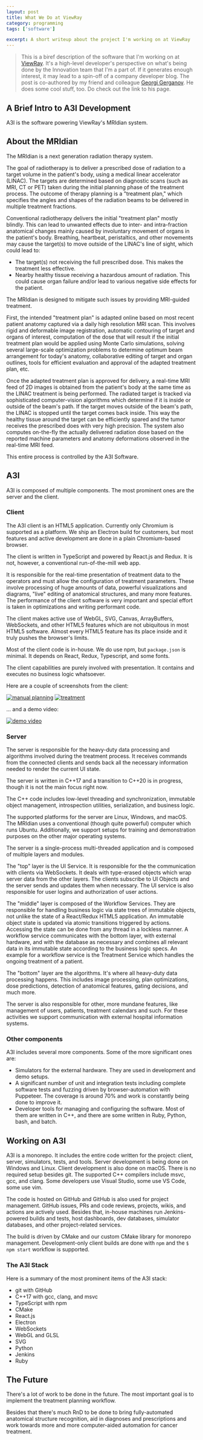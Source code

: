 ```yaml
---
layout: post
title: What We Do at ViewRay
category: programming
tags: ['software']

excerpt: A short writeup about the project I'm working on at ViewRay
---
```


> This is a biref description of the software that I'm working on at [ViewRay](https://viewray.com/). It's a high-level developer's perspective on what's being done by the Innovation team that I'm a part of. If it generates enough interest, it may lead to a spin-off of a company developer blog.
> The post is co-authored by my friend and colleague [Georgi Gerganov](https://ggerganov.com/). He does some cool stuff, too. Do check out the link to his page.

## A Brief Intro to A3I Development

A3I is the software powering ViewRay's MRIdian system.

## About the MRIdian

The MRIdian is a next generation radiation therapy system.

The goal of radiotherapy is to deliver a prescribed dose of radiation to a target volume in the patient's body, using a medical linear accelerator (LINAC). The targets are determined based on diagnostic scans (such as MRI, CT or PET) taken during the initial planning phase of the treatment process. The outcome of therapy planning is a "treatment plan," which specifies the angles and shapes of the radiation beams to be delivered in multiple treatment fractions.

Conventional radiotherapy delivers the initial "treatment plan" mostly blindly. This can lead to unwanted effects due to inter- and intra-fraction anatomical changes mainly caused by involuntary movement of organs in the patient's body. Breathing, heartbeat, peristaltics, and other movements may cause the target(s) to move outside of the LINAC's line of sight, which could lead to:

* The target(s) not receiving the full prescribed dose. This makes the treatment less effective.
* Nearby healthy tissue receiving a hazardous amount of radiation. This could cause organ failure and/or lead to various negative side effects for the patient.

The MRIdian is designed to mitigate such issues by providing MRI-guided treatment.

First, the intended "treatment plan" is adapted online based on most recent patient anatomy captured via a daily high resolution MRI scan. This involves rigid and deformable image registration, automatic contouring of target and organs of interest, computation of the dose that will result if the initial treatment plan would be applied using Monte Carlo simulations, solving several large-scale optimization problems to determine optimum beam arrangement for today's anatomy, collaborative editing of target and organ outlines, tools for efficient evaluation and approval of the adapted treatment plan, etc.

Once the adapted treatment plan is approved for delivery, a real-time MRI feed of 2D images is obtained from the patient's body at the same time as the LINAC treatment is being performed. The radiated target is tracked via sophisticated computer-vision algorithms which determine if it is inside or outside of the beam's path. If the target moves outside of the beam's path, the LINAC is stopped until the target comes back inside. This way the healthy tissue around the target can be efficiently spared and the tumor receives the prescribed does with very high precision. The system also computes on-the-fly the actually delivered radiation dose based on the reported machine parameters and anatomy deformations observed in the real-time MRI feed.

This entire process is controlled by the A3I Software.

## A3I

A3I is composed of multiple components. The most prominent ones are the server and the client.

### Client

The A3I client is an HTML5 application. Currently only Chromium is supported as a platform. We ship an Electron build for customers, but most features and active development are done in a plain Chromium-based browser.

The client is written in TypeScript and powered by React.js and Redux. It is not, however, a conventional run-of-the-mill web app.

It is responsible for the real-time presentation of treatment data to the operators and must allow the configuration of treatment parameters. These involve processing of huge amounts of data, powerful visualizations and diagrams, "live" editing of anatomical structures, and many more features. The performance of the client software is very important and special effort is taken in optimizations and writing performant code.

The client makes active use of WebGL, SVG, Canvas, ArrayBuffers, WebSockets, and other HTML5 features which are not ubiquitous in most HTML5 software. Almost every HTML5 feature has its place inside and it truly pushes the browser's limits.

Most of the client code is in-house. We do use npm, but `package.json` is minimal. It depends on React, Redux, Typescript, and some fonts.

The client capabilities are purely involved with presentation. It contains and executes no business logic whatsoever.

Here are a couple of screenshots from the client:

[![manual planning](/blog/a3i-manual-planning-thumb.png)](/blog/a3i-manual-planning.png)
[![treatment](/blog/a3i-treatment-thumb.png)](/blog/a3i-treatment.png)

... and a demo video:

[![demo video](/blog/a3i-demo-video-thumb.png)](https://www.youtube.com/watch?v=xtvAHrjR2QQ "ViewRay - Frontend Demo Reel")

### Server

The server is responsible for the heavy-duty data processing and algorithms involved during the treatment process.
It receives commands from the connected clients and sends back all the necessary information needed to render the current UI state.

The server is written in C++17 and a transition to C++20 is in progress, though it is not the main focus right now.

The C++ code includes low-level threading and synchronization, immutable object management, introspection utilities, serialization, and business logic.

The supported platforms for the server are Linux, Windows, and macOS. The MRIdian uses a conventional (though quite powerful) computer which runs Ubuntu. Additionally, we support setups for training and demonstration purposes on the other major operating systems.

The server is a single-process multi-threaded application and is composed of multiple layers and modules.

The "top" layer is the UI Service. It is responsible for the the communication with clients via WebSockets. It deals with type-erased objects which wrap server data from the other layers. The clients subscribe to UI Objects and the server sends and updates them when necessary. The UI service is also responsible for user logins and authorization of user actions.

The "middle" layer is composed of the Workflow Services. They are responsible for handling business logic via state trees of immutable objects, not unlike the state of a React/Redux HTML5 application. An immutable object state is updated via atomic transitions triggered by actions. Accessing the state can be done from any thread in a lockless manner. A workflow service communicates with the bottom layer, with external hardware, and with the database as necessary and combines all relevant data in its immutable state according to the business logic specs. An example for a workflow service is the Treatment Service which handles the ongoing treatment of a patient.

The "bottom" layer are the algorithms. It's where all heavy-duty data processing happens. This includes image processing, plan optimizations, dose predictions, detection of anatomical features, gating decisions, and much more.

The server is also responsible for other, more mundane features, like management of users, patients, treatment calendars and such. For these activities we support communication with external hospital information systems.

### Other components

A3I includes several more components. Some of the more significant ones are:

* Simulators for the external hardware. They are used in development and demo setups.
* A significant number of unit and integration tests including complete software tests and fuzzing driven by browser-automation with Puppeteer. The coverage is around 70% and work is constantly being done to improve it.
* Developer tools for managing and configuring the software. Most of them are written in C++, and there are some written in Ruby, Python, bash, and batch.

## Working on A3I

A3I is a monorepo. It includes the entire code written for the project: client, server, simulators, tests, and tools. Server development is being done on Windows and Linux. Client development is also done on macOS. There is no required setup besides git. The supported C++ compilers include msvc, gcc, and clang. Some developers use Visual Studio, some use VS Code, some use vim.

The code is hosted on GitHub and GitHub is also used for project management. GitHub issues, PRs and code reviews, projects, wikis, and actions are actively used. Besides that, in-house machines run Jenkins-powered builds and tests, host dashboards, dev databases, simulator databases, and other project-related services.

The build is driven by CMake and our custom CMake library for monorepo management. Development-only client builds are done with `npm` and the `$ npm start` workflow is supported.

### The A3I Stack

Here is a summary of the most prominent items of the A3I stack:

* git with GitHub
* C++17 with gcc, clang, and msvc
* TypeScript with npm
* CMake
* React.js
* Electron
* WebSockets
* WebGL and GLSL
* SVG
* Python
* Jenkins
* Ruby

## The Future

There's a lot of work to be done in the future. The most important goal is to implement the treatment planning workflow.

Besides that there's much RnD to be done to bring fully-automated anatomical structure recognition, aid in diagnoses and prescriptions and work towards more and more computer-aided automation for cancer treatment.

